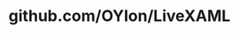 ---
layout: post
title: github.com/OYIon/LiveXAML
categories: link
tags: [انگلیسی, برنامه‌نویسی]
---